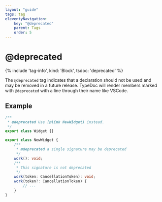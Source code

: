 ```yaml
---
layout: "guide"
tags: tag
eleventyNavigation:
    key: "@deprecated"
    parent: Tags
    order: 5
---
```


# @deprecated

{% include 'tag-info', kind: 'Block', tsdoc: 'deprecated' %}

The `@deprecated` tag indicates that a declaration should not be used and may be removed in a future release.
TypeDoc will render members marked with `@deprecated` with a line through their name like VSCode.

## Example

```ts
/**
 * @deprecated Use {@link NewWidget} instead.
 */
export class Widget {}

export class NewWidget {
    /**
     * @deprecated a single signature may be deprecated
     */
    work(): void;
    /**
     * This signature is not deprecated
     */
    work(token: CancellationToken): void;
    work(token?: CancellationToken) {
        // ...
    }
}
```
